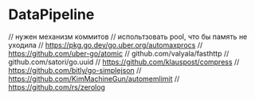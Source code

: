 # DataPipeline


// нужен механизм коммитов
// испольтзовать pool, что бы память не уходила
// https://pkg.go.dev/go.uber.org/automaxprocs
// https://github.com/uber-go/atomic
// github.com/valyala/fasthttp
// github.com/satori/go.uuid
// https://github.com/klauspost/compress
// https://github.com/bitly/go-simplejson
// https://github.com/KimMachineGun/automemlimit
// https://github.com/rs/zerolog